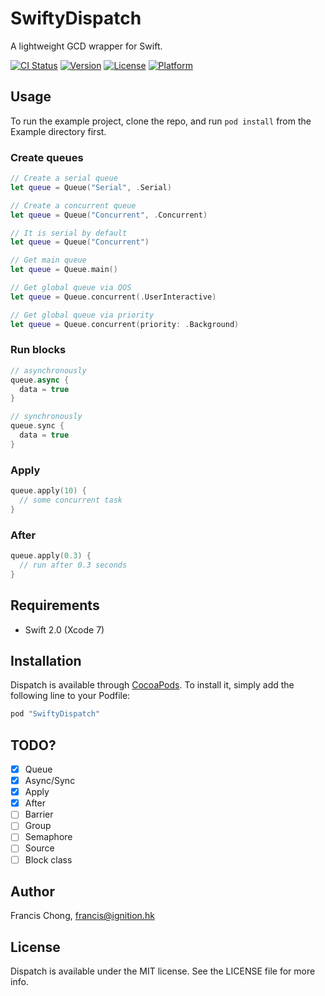 # SwiftyDispatch

A lightweight GCD wrapper for Swift.

[![CI Status](http://img.shields.io/travis/siuying/SwiftyDispatch.svg?style=flat)](https://travis-ci.org/siuying/SwiftyDispatch)
[![Version](https://img.shields.io/cocoapods/v/SwiftyDispatch.svg?style=flat)](http://cocoapods.org/pods/SwiftyDispatch)
[![License](https://img.shields.io/cocoapods/l/Dispatch.svg?style=flat)](http://cocoapods.org/pods/SwiftyDispatch)
[![Platform](https://img.shields.io/cocoapods/p/SwiftyDispatch.svg?style=flat)](http://cocoapods.org/pods/SwiftyDispatch)

## Usage

To run the example project, clone the repo, and run `pod install` from the Example directory first.

### Create queues

```swift
// Create a serial queue
let queue = Queue("Serial", .Serial)

// Create a concurrent queue
let queue = Queue("Concurrent", .Concurrent)

// It is serial by default
let queue = Queue("Concurrent")

// Get main queue
let queue = Queue.main()

// Get global queue via QOS
let queue = Queue.concurrent(.UserInteractive)

// Get global queue via priority
let queue = Queue.concurrent(priority: .Background)

```

### Run blocks

```swift
// asynchronously
queue.async {
  data = true
}

// synchronously
queue.sync {
  data = true
}

```

### Apply

```swift
queue.apply(10) {
  // some concurrent task
}
```

### After

```swift
queue.apply(0.3) {
  // run after 0.3 seconds
}
```

## Requirements

- Swift 2.0 (Xcode 7)

## Installation

Dispatch is available through [CocoaPods](http://cocoapods.org). To install
it, simply add the following line to your Podfile:

```ruby
pod "SwiftyDispatch"
```

## TODO?

- [x] Queue
- [x] Async/Sync
- [x] Apply
- [x] After
- [ ] Barrier
- [ ] Group
- [ ] Semaphore
- [ ] Source
- [ ] Block class

## Author

Francis Chong, francis@ignition.hk

## License

Dispatch is available under the MIT license. See the LICENSE file for more info.
